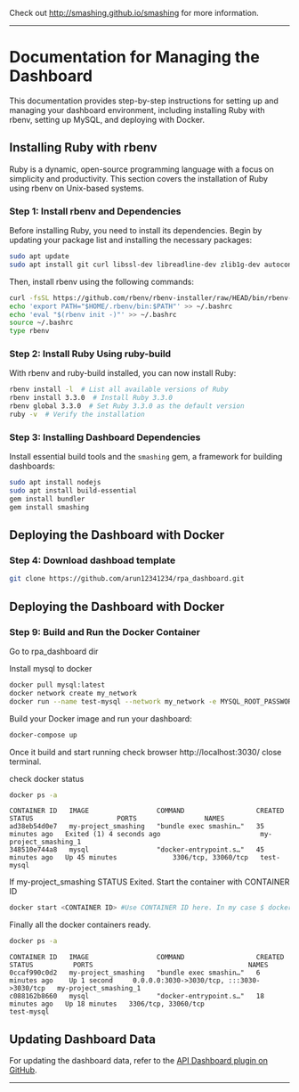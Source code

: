 Check out http://smashing.github.io/smashing for more information.

---

# Documentation for Managing the Dashboard

This documentation provides step-by-step instructions for setting up and managing your dashboard environment, including installing Ruby with rbenv, setting up MySQL, and deploying with Docker.

## Installing Ruby with rbenv

Ruby is a dynamic, open-source programming language with a focus on simplicity and productivity. This section covers the installation of Ruby using rbenv on Unix-based systems.

### Step 1: Install rbenv and Dependencies

Before installing Ruby, you need to install its dependencies. Begin by updating your package list and installing the necessary packages:

```bash
sudo apt update
sudo apt install git curl libssl-dev libreadline-dev zlib1g-dev autoconf bison build-essential libyaml-dev libreadline-dev libncurses5-dev libffi-dev libgdbm-dev
```

Then, install rbenv using the following commands:

```bash
curl -fsSL https://github.com/rbenv/rbenv-installer/raw/HEAD/bin/rbenv-installer | bash
echo 'export PATH="$HOME/.rbenv/bin:$PATH"' >> ~/.bashrc
echo 'eval "$(rbenv init -)"' >> ~/.bashrc
source ~/.bashrc
type rbenv
```

### Step 2: Install Ruby Using ruby-build

With rbenv and ruby-build installed, you can now install Ruby:

```bash
rbenv install -l  # List all available versions of Ruby
rbenv install 3.3.0  # Install Ruby 3.3.0
rbenv global 3.3.0  # Set Ruby 3.3.0 as the default version
ruby -v  # Verify the installation
```

### Step 3: Installing Dashboard Dependencies

Install essential build tools and the `smashing` gem, a framework for building dashboards:

```bash
sudo apt install nodejs
sudo apt install build-essential
gem install bundler
gem install smashing
```
## Deploying the Dashboard with Docker

### Step 4: Download dashboad template

```bash
git clone https://github.com/arun12341234/rpa_dashboard.git
````

## Deploying the Dashboard with Docker

### Step 9: Build and Run the Docker Container

Go to rpa_dashboard dir

Install mysql to docker
```bash
docker pull mysql:latest
docker network create my_network
docker run --name test-mysql --network my_network -e MYSQL_ROOT_PASSWORD=Password@123 -e MYSQL_DATABASE=RPA_Dashboard -d mysql
````

Build your Docker image and run your dashboard:

```bash
docker-compose up
```
Once it build and start running check browser http://localhost:3030/ close terminal.

check docker status

```bash
docker ps -a
```

```
CONTAINER ID   IMAGE                 COMMAND                  CREATED          STATUS                     PORTS                 NAMES
ad38eb54d0e7   my-project_smashing   "bundle exec smashin…"   35 minutes ago   Exited (1) 4 seconds ago                         my-project_smashing_1
348510e744a8   mysql                 "docker-entrypoint.s…"   45 minutes ago   Up 45 minutes              3306/tcp, 33060/tcp   test-mysql
```

If my-project_smashing STATUS Exited. Start the container with CONTAINER ID

```bash
docker start <CONTAINER ID> #Use CONTAINER ID here. In my case $ docker start ad38eb54d0e7
```

Finally all the docker containers ready.
```bash
docker ps -a
```

```
CONTAINER ID   IMAGE                 COMMAND                  CREATED          STATUS          PORTS                                       NAMES
0ccaf990c0d2   my-project_smashing   "bundle exec smashin…"   6 minutes ago    Up 1 second     0.0.0.0:3030->3030/tcp, :::3030->3030/tcp   my-project_smashing_1
c088162b8660   mysql                 "docker-entrypoint.s…"   18 minutes ago   Up 18 minutes   3306/tcp, 33060/tcp                         test-mysql
```

## Updating Dashboard Data

For updating the dashboard data, refer to the [API Dashboard plugin on GitHub](https://github.com/arun12341234/Api-dashboard).

---

